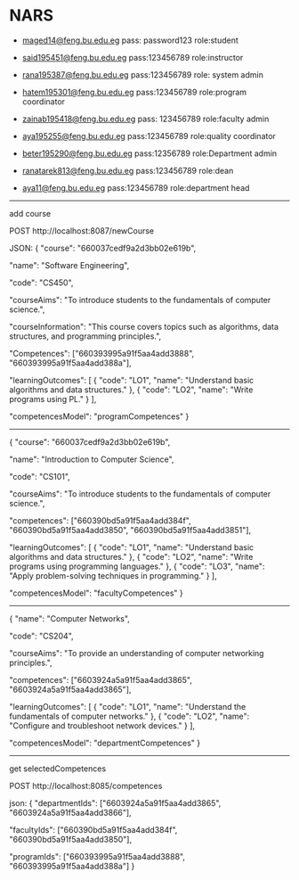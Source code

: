 # NARS
* maged14@feng.bu.edu.eg pass: password123 role:student

* said195451@feng.bu.edu.eg pass:123456789 role:instructor

* rana195387@feng.bu.edu.eg pass:123456789 role: system admin

* hatem195301@feng.bu.edu.eg pass:123456789 role:program coordinator

* zainab195418@feng.bu.edu.eg pass: 123456789 role:faculty admin

* aya195255@feng.bu.edu.eg pass:123456789 role:quality coordinator

* beter195290@feng.bu.edu.eg pass:12356789 role:Department admin

* ranatarek813@feng.bu.edu.eg pass:123456789 role:dean

* aya11@feng.bu.edu.eg pass:123456789 role:department head

*********************************************************************************************************

add course

POST http://localhost:8087/newCourse

JSON:
{
  "course": "660037cedf9a2d3bb02e619b",
 
  "name": "Software Engineering",
  
  "code": "CS450",
  
  "courseAims": "To introduce students to the fundamentals of computer science.",
  
  "courseInformation": "This course covers topics such as algorithms, data structures, and programming principles.",
  
  "Competences": ["660393995a91f5aa4add3888", "660393995a91f5aa4add388a"],
  
  "learningOutcomes": [
    { "code": "LO1", "name": "Understand basic algorithms and data structures." },
    { "code": "LO2", "name": "Write programs using PL." }
  ],
  
  "competencesModel": "programCompetences"
}

*********************************************************************************************************

{
  "course": "660037cedf9a2d3bb02e619b",
  
  "name": "Introduction to Computer Science",
  
  "code": "CS101",
  
  "courseAims": "To introduce students to the fundamentals of computer science.",
  
  "competences": ["660390bd5a91f5aa4add384f", "660390bd5a91f5aa4add3850", "660390bd5a91f5aa4add3851"],
  
  "learningOutcomes": [
    {
      "code": "LO1",
      "name": "Understand basic algorithms and data structures."
    },
    {
      "code": "LO2",
      "name": "Write programs using programming languages."
    },
    {
      "code": "LO3",
      "name": "Apply problem-solving techniques in programming."
    }
  ],
  
  "competencesModel": "facultyCompetences"
}

*********************************************************************************************************

{
  "name": "Computer Networks",
  
  "code": "CS204",
  
  "courseAims": "To provide an understanding of computer networking principles.",
  
  "competences": ["6603924a5a91f5aa4add3865", "6603924a5a91f5aa4add3865"],
  
  "learningOutcomes": [
    {
      "code": "LO1",
      "name": "Understand the fundamentals of computer networks."
    },
    {
      "code": "LO2",
      "name": "Configure and troubleshoot network devices."
    }
  ],
  
  "competencesModel": "departmentCompetences"
}



**********************************************************************

get selectedCompetences

POST http://localhost:8085/competences

json:
{
  "departmentIds": ["6603924a5a91f5aa4add3865", "6603924a5a91f5aa4add3866"],

  "facultyIds": ["660390bd5a91f5aa4add384f", "660390bd5a91f5aa4add3850"],
  
  "programIds": ["660393995a91f5aa4add3888", "660393995a91f5aa4add388a"]
}
